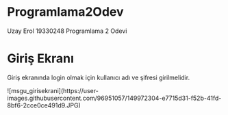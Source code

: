 # Programlama2Odev
Uzay Erol 19330248 Programlama 2 Odevi
<br/>
<h1>Giriş Ekranı</h1>
<p>Giriş ekranında login olmak için kullanıcı adı ve şifresi girilmelidir. </p>
![msgu_girisekrani](https://user-images.githubusercontent.com/96951057/149972304-e7715d31-f52b-41fd-8bf6-2cce0ce491d9.JPG)
